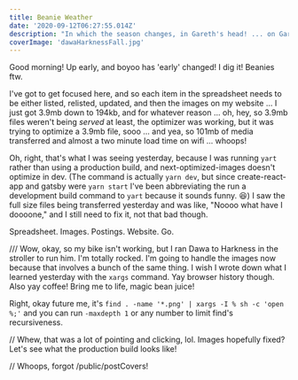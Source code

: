 ```yaml
---
title: Beanie Weather
date: '2020-09-12T06:27:55.014Z'
description: "In which the season changes, in Gareth's head! ... on Gareth's head?"
coverImage: 'dawaHarknessFall.jpg'
---
```


Good morning! Up early, and boyoo has 'early' changed! I dig it! Beanies ftw.

I've got to get focused here, and so each item in the spreadsheet needs to be either listed, relisted, updated, and then the images on my website ... I just got 3.9mb down to 194kb, and for whatever reason ... oh, hey, so 3.9mb files weren't being _served_ at least, the optimizer was working, but it was trying to optimize a 3.9mb file, sooo ... and yea, so 101mb of media transferred and almost a two minute load time on wifi ... whoops!

Oh, right, that's what I was seeing yesterday, because I was running `yart` rather than using a production build, and next-optimized-images doesn't optimize in dev. (The command is actually `yarn dev`, but since create-react-app and gatsby were `yarn start` I've been abbreviating the run a development build command to `yart` because it sounds funny. 😆) I saw the full size files being transferred yesterday and was like, "Noooo what have I doooone," and I still need to fix it, not that bad though.

Spreadsheet. Images. Postings. Website. Go.

/// Wow, okay, so my bike isn't working, but I ran Dawa to Harkness in the stroller to run him. I'm totally rocked. I'm going to handle the images now because that involves a bunch of the same thing. I wish I wrote down what I learned yesterday with the `xargs` command. Yay browser history though. Also yay coffee! Bring me to life, magic bean juice!

Right, okay future me, it's `find . -name '*.png' | xargs -I % sh -c 'open %;'` and you can run `-maxdepth 1` or any number to limit find's recursiveness.

// Whew, that was a lot of pointing and clicking, lol. Images hopefully fixed? Let's see what the production build looks like!

// Whoops, forgot /public/postCovers!
